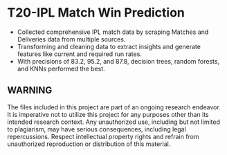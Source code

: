 # T20-IPL Match Win Prediction

- Collected comprehensive IPL match data by scraping Matches and Deliveries data from multiple sources.
- Transforming and cleaning data to extract insights and generate features like current and required run rates.
- With precisions of 83.2, 95.2, and 87.8, decision trees, random forests, and KNNs performed the best.

## WARNING
The files included in this project are part of an ongoing research endeavor. It is imperative not to utilize this project for any purposes other than its intended research context. Any unauthorized use, including but not limited to plagiarism, may have serious consequences, including legal repercussions. Respect intellectual property rights and refrain from unauthorized reproduction or distribution of this material.
